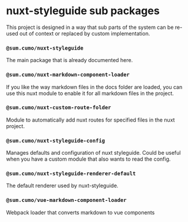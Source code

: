 # nuxt-styleguide sub packages

This project is designed in a way that sub parts of the system
can be re-used out of context or replaced by custom implementation.

### <repo-link file="packages/nuxt-styleguide"><code>@sum.cumo/nuxt-styleguide</code></repo-link>

The main package that is already documented here.

### <repo-link file="packages/nuxt-markdown-component-loader"><code>@sum.cumo/nuxt-markdown-component-loader</code></repo-link>

If you like the way markdown files in the docs folder are loaded, you can
use this nuxt module to enable it for all markdown files in the project.

### <repo-link file="packages/nuxt-custom-route-folder"><code>@sum.cumo/nuxt-custom-route-folder</code></repo-link>

Module to automatically add nuxt routes for specified files in the nuxt project.

### <repo-link file="packages/nuxt-styleguide-config"><code>@sum.cumo/nuxt-styleguide-config</code></repo-link>

Manages defaults and configuration of nuxt styleguide. Could be useful when
you have a custom module that also wants to read the config.

### <repo-link file="packages/nuxt-styleguide-renderer-default"><code>@sum.cumo/nuxt-styleguide-renderer-default</code></repo-link>

The default renderer used by nuxt-styleguide.

### <repo-link file="packages/vue-markdown-component-loader"><code>@sum.cumo/vue-markdown-component-loader</code></repo-link>

Webpack loader that converts markdown to vue components
